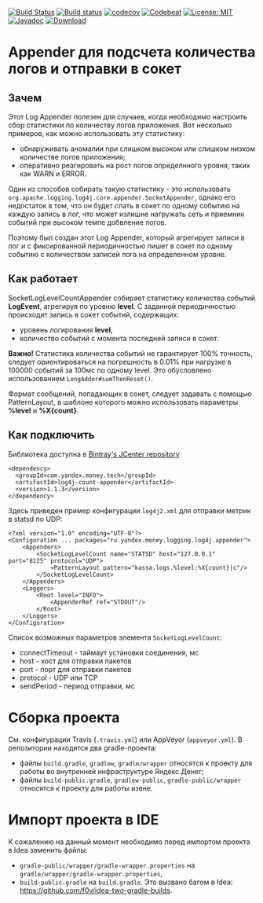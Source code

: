 [![Build Status](https://travis-ci.org/yandex-money-tech/log4j-count-appender.svg?branch=master)](https://travis-ci.org/yandex-money-tech/log4j-count-appender)
[![Build status](https://ci.appveyor.com/api/projects/status/2ee4wumomugjnnl7?svg=true)](https://ci.appveyor.com/project/f0y/log4j-count-appender)
[![codecov](https://codecov.io/gh/yandex-money-tech/log4j-count-appender/branch/master/graph/badge.svg)](https://codecov.io/gh/yandex-money-tech/log4j-count-appender)
[![Codebeat](https://codebeat.co/badges/ff7a4c21-72fb-446c-b245-ba739240fe49)](https://codebeat.co/projects/github-com-yandex-money-log4j-count-appender-master)
[![License: MIT](https://img.shields.io/badge/License-MIT-yellow.svg)](https://opensource.org/licenses/MIT)
[![Javadoc](https://img.shields.io/badge/javadoc-latest-blue.svg)](https://yandex-money-tech.github.io/log4j-count-appender/)
[![Download](https://api.bintray.com/packages/yandex-money-tech/maven/log4j-count-appender/images/download.svg)](https://bintray.com/yandex-money-tech/maven/log4j-count-appender/_latestVersion)

# Appender для подсчета количества логов и отправки в сокет

## Зачем

Этот Log Appender полезен для случаев, когда необходимо настроить сбор статистики по количеству логов приложения. 
Вот несколько примеров, как можно использовать эту статистику:
- обнаруживать аномалии при слишком высоком или слишком низком количестве логов приложения;
- оперативно реагировать на рост логов определнного уровня, таких как WARN и ERROR.

Один из способов собирать такую статистику - это использовать `org.apache.logging.log4j.core.appender.SocketAppender`, однако
его недостаток в том, что он будет слать в сокет по одному событию на каждую запись в лог, что может излишне нагружать сеть и приемник событий
при высоком темпе добвление логов.

Поэтому был создан этот Log Appender, который агрегирует записи в лог и с фиксированной периодичностью пишет в сокет по одному событию с
количеством записей лога на определенном уровне.

## Как работает

SocketLogLevelCountAppender собирает статистику количества событий **LogEvent**, агрегируя по уровню **level**.
С заданной периодичностью происходит запись в сокет событий, содержащих:
- уровень логирования **level**,
- количество событий с момента последней записи в сокет.

**Важно!** Статистика количества событий не гарантирует 100% точность, следует ориентироваться на погрешность в 0.01% 
при нагрузке в 100000 событий за 100мс по одному level. Это обусловлено использованием ```LongAdder#sumThenReset()```.

Формат сообщений, попадающих в сокет, следует задавать с помощью PatternLayout, в шаблоне которого
можно использовать параметры **%level** и **%X{count}**.

## Как подключить 

Библиотека доступна в [Bintray's JCenter repository](http://jcenter.bintray.com) 

```
<dependency>
  <groupId>com.yandex.money.tech</groupId>
  <artifactId>log4j-count-appender</artifactId>
  <version>1.1.3</version>
</dependency>
```

Здесь приведен пример конфигурации `log4j2.xml` для отправки метрик в statsd по UDP:
```$xml
<?xml version="1.0" encoding="UTF-8"?>
<Configuration ... packages="ru.yandex.money.logging.log4j.appender">
    <Appenders>
        <SocketLogLevelCount name="STATSD" host="127.0.0.1" port="8125" protocol="UDP">
            <PatternLayout pattern="kassa.logs.%level:%X{count}|c"/>
        </SocketLogLevelCount>
    </Appenders>
    <Loggers>
        <Root level="INFO">
            <AppenderRef ref="STDOUT"/>
        </Root>
    </Loggers>
</Configuration>
```

Список возможных параметров элемента `SocketLogLevelCount`:
- connectTimeout - таймаут установки соединения, мс
- host - хост для отправки пакетов
- port - порт для отправки пакетов
- protocol - UDP или TCP
- sendPeriod - период отправки, мс

# Сборка проекта

См. конфигурации Travis (`.travis.yml`) или AppVeyor (`appveyor.yml`).
В репозитории находятся два gradle-проекта:
- файлы `build.gradle`, `gradlew`, `gradle/wrapper` относятся к проекту для работы во внутренней инфраструктуре Яндекс.Денег;
- файлы `build-public.gradle`, `gradlew-public`, `gradle-public/wrapper` относятся к проекту для работы извне.

# Импорт проекта в IDE

К сожалению на данный момент необходимо перед импортом проекта в Idea заменить файлы:
- `gradle-public/wrapper/gradle-wrapper.properties` на `gradle/wrapper/gradle-wrapper.properties`,
- `build-public.gradle` на `build.gradle`.
Это вызвано багом в Idea: https://github.com/f0y/idea-two-gradle-builds.
